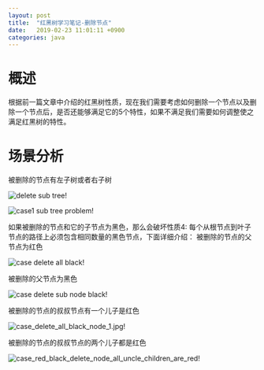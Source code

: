```yaml
---
layout: post
title:  "红黑树学习笔记-删除节点"
date:   2019-02-23 11:01:11 +0900
categories: java
---
```


# 概述

根据前一篇文章中介绍的红黑树性质，现在我们需要考虑如何删除一个节点以及删除一个节点后，是否还能够满足它的5个特性，如果不满足我们需要如何调整使之满足红黑树的特性。

# 场景分析
被删除的节点有左子树或者右子树

![delete sub tree!](/assets/img/delete_sub_tree.jpg "delete sub tree")

![case1 sub tree problem!](/assets/img/case1_sub_tree_problem.jpg "case1 sub tree problem")


如果被删除的节点和它的子节点为黑色，那么会破坏性质4: 每个从根节点到叶子节点的路径上必须包含相同数量的黑色节点，下面详细介绍：
被删除的节点的父节点为红色

![case delete all black!](/assets/img/case_delete_sub_node_black.jpg "case sub tree delete all balck")

被删除的父节点为黑色

![case delete sub node black!](/assets/img/case_sub_tree_delete_all_black.jpg "case delete sub node black")

被删除的节点的叔叔节点有一个儿子是红色

![case_delete_all_black_node_1.jpg!](/assets/img/case_delete_all_black_node_1.jpg "case_delete_all_black_node_1.jpg")

被删除的节点的叔叔节点的两个儿子都是红色

![case_red_black_delete_node_all_uncle_children_are_red!](/assets/img/case_red_black_delete_node_all_uncle_children_are_red.png "case_red_black_delete_node_all_uncle_children_are_red")
